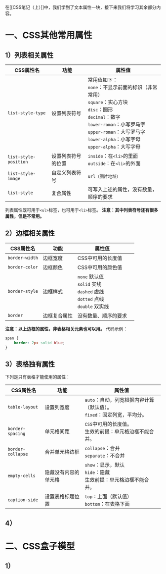 在[[CSS笔记（上）]]中，我们学到了文本属性一块，接下来我们将学习其余部分内容。
# 一、CSS其他常用属性
## 1）列表相关属性

| CSS属性名                | 功能        | 属性值                                                                                                                                                                     |
| --------------------- | --------- | ----------------------------------------------------------------------------------------------------------------------------------------------------------------------- |
| `list-style-type`     | 设置列表符号    | 常用值如下：<br>`none`：不显示前面的标识（非常常用）<br>`square`：实心方块<br>`disc`：圆形<br>`decimal`：数字<br>`lower-roman`：小写罗马字<br>`upper-roman`：大写罗马字<br>`lower-alpha`：小写字母<br>`upper-alpha`：大写字母 |
| `list-style-position` | 设置列表符号的位置 | `inside`：在`<li>`的里面<br>`outside`：在`<li>`的外面                                                                                                                             |
| `list-style-image`    | 自定义列表符号   | `url（图片地址）`                                                                                                                                                             |
| `list-style`          | 复合属性      | 可写入上述的属性，没有数量，顺序的要求                                                                                                                                                     |
列表属性既可用于`<ul>`标签，也可用于`<li>`标签。
**注意：其中列表符号还有很多属性，但是不常用。**
## 2）边框相关属性
| CSS属性名         | 功能     | 属性值                                                                     |     |
| -------------- | ------ | ----------------------------------------------------------------------- | --- |
| `border-width` | 边框宽度   | CSS中可用的长度值                                                              |     |
| `border-color` | 边框颜色   | CSS中可用的颜色值                                                              |     |
| `border-style` | 边框样式   | `none` 默认值 <br>`solid` 实线<br>`dashed` 虚线<br>`dotted` 点线<br>`double` 双实线 |     |
| `border`       | 边框复合属性 | 没有数量、顺序的要求                                                              |     |
**注意：以上边框的属性，非表格相关元素也可以用。**
代码示例：
```css
span {
	border: 2px solid blue;
}
```
## 3）表格独有属性
下列是只有表格才能使用的属性：

| CSS属性名            | 功能         | 属性值                                           |
| ----------------- | ---------- | --------------------------------------------- |
| `table-layout`    | 设置列宽度      | `auto`：自动，列宽根据内容计算（默认值）。<br>`fixed`：固定列宽，平均分。 |
| `border-spacing`  | 单元格间距      | `CSS`中可用的长度值。<br>生效的前提：单元格边框不能合并。             |
| `border-collapse` | 合并单元格边框    | `collapse`：合并<br>`separate`：不合并               |
| `empty-cells`     | 隐藏没有内容的单元格 | `show`：显示，默认<br>`hide`：隐藏<br>生效前提：单元格边框不能合并。  |
| `caption-side`    | 设置表格标题位置   | `top`：上面（默认值）<br>`bottom`：在表格下面               |

## 4）
# 二、CSS盒子模型
## 1）